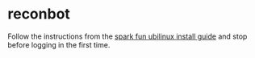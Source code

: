 # reconbot

Follow the instructions from the [spark fun ubilinux install guide](https://learn.sparkfun.com/tutorials/loading-debian-ubilinux-on-the-edison) and stop before logging in the first time.

